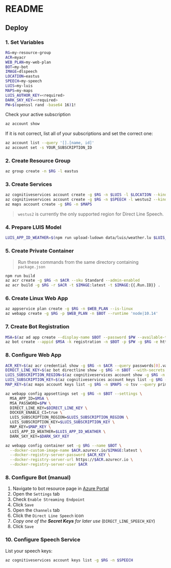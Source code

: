 # README

## Deploy

### 1. Set Variables

```bash
RG=my-resource-group
ACR=myacr
WEB_PLAN=my-web-plan
BOT=my-bot
IMAGE=dlspeech
LOCATION=eastus
SPEECH=my-speech
LUIS=my-luis
MAPS=my-maps
LUIS_AUTHOR_KEY=<required>
DARK_SKY_KEY=<required>
PW=$(openssl rand -base64 16)1!
```

Check your active subscription

```bash
az account show
```

If it is not correct, list all of your subscriptions and set the correct one:

```bash
az account list --query '[].[name, id]'
az account set -s YOUR_SUBSCRIPTION_ID
```

### 2. Create Resource Group

```bash
az group create -n $RG -l eastus
```

### 3. Create Services

```bash
az cognitiveservices account create -g $RG -n $LUIS -l $LOCATION --kind LUIS --sku S0
az cognitiveservices account create -g $RG -n $SPEECH -l westus2 --kind SpeechServices --sku S0
az maps account create -g $RG -n $MAPS
```

> `westus2` is currently the only supported region for Direct Line Speech.

### 4. Prepare LUIS Model

```bash
LUIS_APP_ID_WEATHER=$(npm run upload-ludown data/luis/weather.lu $LUIS_AUTHOR_KEY)
```

### 5. Create Private Container

> Run these commands from the same directory containing `package.json`

```bash
npm run build
az acr create -g $RG -n $ACR --sku Standard --admin-enabled
az acr build -g $RG -r $ACR -t $IMAGE:latest -t $IMAGE:{{.Run.ID}} .
```

### 6. Create Linux Web App

```bash
az appservice plan create -g $RG -n $WEB_PLAN --is-linux
az webapp create -g $RG -p $WEB_PLAN -n $BOT --runtime 'node|10.14'
```

### 7. Create Bot Registration

```bash
MSA=$(az ad app create --display-name $BOT --password $PW --available-to-other-tenants --query appId -o tsv)
az bot create --appid $MSA -k registration -n $BOT -p $PW -g $RG -e https://$BOT.azurewebsites.net/api/messages
```

### 8. Configure Web App

```bash
ACR_KEY=$(az acr credential show -g $RG -n $ACR --query passwords[0].value -o tsv)
DIRECT_LINE_KEY=$(az bot directline show -g $RG -n $BOT --with-secrets --query properties.properties.sites[0].key -o tsv)
LUIS_SUBSCRIPTION_REGION=$(az cognitiveservices account show -g $RG -n $LUIS -o tsv --query location)
LUIS_SUBSCRIPTION_KEY=$(az cognitiveservices account keys list -g $RG -n $LUIS -o tsv --query key1)
MAP_KEY=$(az maps account keys list -g $RG -n $MAPS -o tsv --query primaryKey)

az webapp config appsettings set -g $RG -n $BOT --settings \
  MSA_APP_ID=$MSA \
  MSA_PASSWORD=$PW \
  DIRECT_LINE_KEY=$DIRECT_LINE_KEY \
  DOCKER_ENABLE_CI=true \
  LUIS_SUBSCRIPTION_REGION=$LUIS_SUBSCRIPTION_REGION \
  LUIS_SUBSCRIPTION_KEY=$LUIS_SUBSCRIPTION_KEY \
  MAP_KEY=$MAP_KEY \
  LUIS_APP_ID_WEATHER=$LUIS_APP_ID_WEATHER \
  DARK_SKY_KEY=$DARK_SKY_KEY

az webapp config container set -g $RG --name $BOT \
  --docker-custom-image-name $ACR.azurecr.io/$IMAGE:latest \
  --docker-registry-server-password $ACR_KEY \
  --docker-registry-server-url https://$ACR.azurecr.io \
  --docker-registry-server-user $ACR
```

### 8. Configure Bot (manual)

1.  Navigate to bot resource page in [Azure Portal](https://portal.azure.com/)
2.  Open the `Settings` tab
3.  Check `Enable Streaming Endpoint`
4.  Click `Save`
5.  Open the `Channels` tab
6.  Click the `Direct Line Speech` icon
7.  _Copy one of the __Secret Keys__ for later use_ (`DIRECT_LINE_SPEECH_KEY`)
8.  Click `Save` 
<!-- 9.  Go back to the main `Channels` page
10. Click `Edit` next to `Direct Line`
11. _Copy one of the __App Service Extensions Keys__ for later use_ (`DIRECT_LINE_EXTENSION_KEY`)

### 9. Configure Web App for App Service Extension

> This only applies to bots deployed to __Windows__ hosts.

Set variable from the previous step:

```bash
DIRECT_LINE_EXTENSION_KEY=xyz
```

Apply configuration to the web site:

```bash
az webapp config appsettings set -g $RG -n $BOT --settings \
  DirectLineExtensionKey=$DIRECT_LINE_EXTENSION_KEY \
  DIRECTLINE_EXTENSION_VERSION=latest
```

Enable WebSockets (Windows/.NET only?)

```bash
az webapp config set -g $RG -n $BOT --web-sockets-enabled true
``` -->

### 10. Configure Speech Service

List your speech keys:

```bash
az cognitiveservices account keys list -g $RG -n $SPEECH
```
